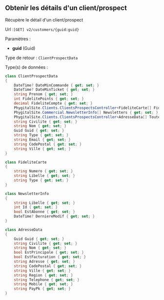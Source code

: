 ## <span id='details'>Obtenir les détails d'un client/prospect</span>

Récupère le détail d'un client/prospect

Url :`[GET] v2/customers/{guid:guid}`

Paramètres : 

- **guid** (Guid)

Type de retour : `ClientProspectData`

Type(s) de données :

```csharp
class ClientProspectData
{
	DateTime? DateMinCommande { get; set; }
	DateTime? DateMinTicket { get; set; }
	string Prenom { get; set; }
	int FidelitePoints { get; set; }
	decimal FideliteCompte { get; set; }
	PhygitalSite.Clients.ClientsProspectsController+FideliteCarte[] FideliteCartes { get; set; }
	PhygitalSite.Commercial.NewsletterInfo[] Newsletters { get; set; }
	PhygitalSite.Clients.ClientsProspectsController+AdresseData[] ToutesLesAdresses { get; set; }
	string Civilite { get; set; }
	string Nom { get; set; }
	Guid Guid { get; set; }
	string Type { get; set; }
	string Email { get; set; }
	string CodePostal { get; set; }
	string Ville { get; set; }
}

class FideliteCarte
{
	string Numero { get; set; }
	string Libelle { get; set; }
	string Type { get; set; }
}

class NewsletterInfo
{
	string Libelle { get; set; }
	int Id { get; set; }
	bool EstAbonne { get; set; }
	DateTime? DerniereModif { get; set; }
}

class AdresseData
{
	Guid Guid { get; set; }
	string Civilite { get; set; }
	string Nom { get; set; }
	bool EstPrincipale { get; set; }
	bool EstFacturation { get; set; }
	string Adresse { get; set; }
	string CodePostal { get; set; }
	string Ville { get; set; }
	string Region { get; set; }
	string Telephone { get; set; }
	string Mobile { get; set; }
	string PayPk { get; set; }
}

```
